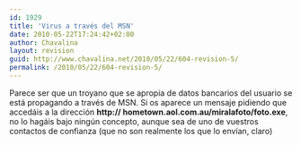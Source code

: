 ```yaml
---
id: 1929
title: 'Virus a través del MSN'
date: 2010-05-22T17:24:42+02:00
author: Chavalina
layout: revision
guid: http://www.chavalina.net/2010/05/22/604-revision-5/
permalink: /2010/05/22/604-revision-5/
---
```

Parece ser que un troyano que se apropia de datos bancarios del usuario se está propagando a través de MSN. Si os aparece un mensaje pidiendo que accedáis a la dirección **http:// hometown.aol.com.au/miralafoto/foto.exe**, no lo hagáis bajo ningún concepto, aunque sea de uno de vuestros contactos de confianza (que no son realmente los que lo envían, claro)